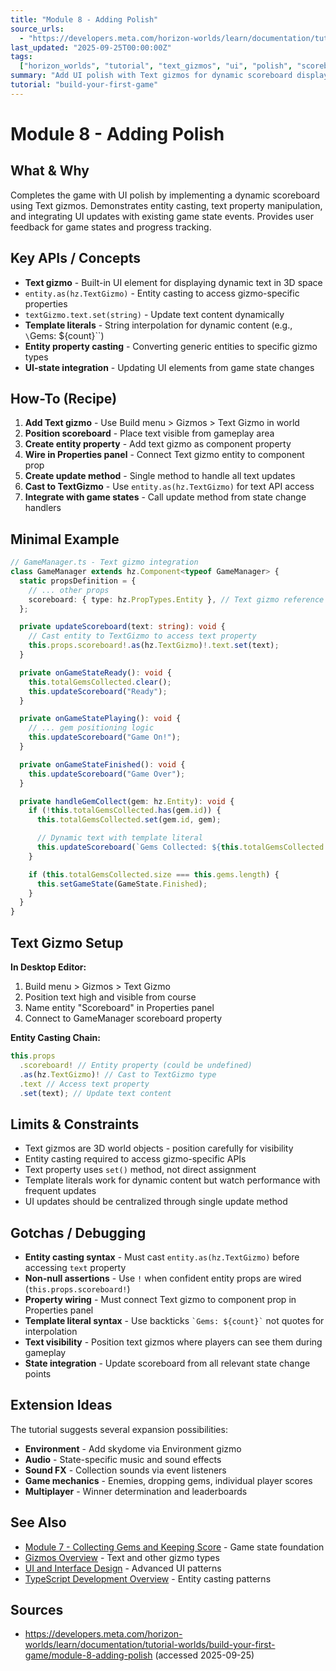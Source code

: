 ```yaml
---
title: "Module 8 - Adding Polish"
source_urls:
  - "https://developers.meta.com/horizon-worlds/learn/documentation/tutorial-worlds/build-your-first-game/module-8-adding-polish"
last_updated: "2025-09-25T00:00:00Z"
tags:
  ["horizon_worlds", "tutorial", "text_gizmos", "ui", "polish", "scoreboard"]
summary: "Add UI polish with Text gizmos for dynamic scoreboard display, including entity casting, text property manipulation, and state-based message updates."
tutorial: "build-your-first-game"
---
```


# Module 8 - Adding Polish

## What & Why

Completes the game with UI polish by implementing a dynamic scoreboard using Text gizmos. Demonstrates entity casting, text property manipulation, and integrating UI updates with existing game state events. Provides user feedback for game states and progress tracking.

## Key APIs / Concepts

- **Text gizmo** - Built-in UI element for displaying dynamic text in 3D space
- `entity.as(hz.TextGizmo)` - Entity casting to access gizmo-specific properties
- `textGizmo.text.set(string)` - Update text content dynamically
- **Template literals** - String interpolation for dynamic content (e.g., `\`Gems: \${count}\``)
- **Entity property casting** - Converting generic entities to specific gizmo types
- **UI-state integration** - Updating UI elements from game state changes

## How-To (Recipe)

1. **Add Text gizmo** - Use Build menu > Gizmos > Text Gizmo in world
2. **Position scoreboard** - Place text visible from gameplay area
3. **Create entity property** - Add text gizmo as component property
4. **Wire in Properties panel** - Connect Text gizmo entity to component prop
5. **Create update method** - Single method to handle all text updates
6. **Cast to TextGizmo** - Use `entity.as(hz.TextGizmo)` for text API access
7. **Integrate with game states** - Call update method from state change handlers

## Minimal Example

```typescript
// GameManager.ts - Text gizmo integration
class GameManager extends hz.Component<typeof GameManager> {
  static propsDefinition = {
    // ... other props
    scoreboard: { type: hz.PropTypes.Entity }, // Text gizmo reference
  };

  private updateScoreboard(text: string): void {
    // Cast entity to TextGizmo to access text property
    this.props.scoreboard!.as(hz.TextGizmo)!.text.set(text);
  }

  private onGameStateReady(): void {
    this.totalGemsCollected.clear();
    this.updateScoreboard("Ready");
  }

  private onGameStatePlaying(): void {
    // ... gem positioning logic
    this.updateScoreboard("Game On!");
  }

  private onGameStateFinished(): void {
    this.updateScoreboard("Game Over");
  }

  private handleGemCollect(gem: hz.Entity): void {
    if (!this.totalGemsCollected.has(gem.id)) {
      this.totalGemsCollected.set(gem.id, gem);

      // Dynamic text with template literal
      this.updateScoreboard(`Gems Collected: ${this.totalGemsCollected.size}`);
    }

    if (this.totalGemsCollected.size === this.gems.length) {
      this.setGameState(GameState.Finished);
    }
  }
}
```

## Text Gizmo Setup

**In Desktop Editor:**

1. Build menu > Gizmos > Text Gizmo
2. Position text high and visible from course
3. Name entity "Scoreboard" in Properties panel
4. Connect to GameManager scoreboard property

**Entity Casting Chain:**

```typescript
this.props
  .scoreboard! // Entity property (could be undefined)
  .as(hz.TextGizmo)! // Cast to TextGizmo type
  .text // Access text property
  .set(text); // Update text content
```

## Limits & Constraints

- Text gizmos are 3D world objects - position carefully for visibility
- Entity casting required to access gizmo-specific APIs
- Text property uses `set()` method, not direct assignment
- Template literals work for dynamic content but watch performance with frequent updates
- UI updates should be centralized through single update method

## Gotchas / Debugging

- **Entity casting syntax** - Must cast `entity.as(hz.TextGizmo)` before accessing `text` property
- **Non-null assertions** - Use `!` when confident entity props are wired (`this.props.scoreboard!`)
- **Property wiring** - Must connect Text gizmo to component prop in Properties panel
- **Template literal syntax** - Use backticks `` `Gems: ${count}` `` not quotes for interpolation
- **Text visibility** - Position text gizmos where players can see them during gameplay
- **State integration** - Update scoreboard from all relevant state change points

## Extension Ideas

The tutorial suggests several expansion possibilities:

- **Environment** - Add skydome via Environment gizmo
- **Audio** - State-specific music and sound effects
- **Sound FX** - Collection sounds via event listeners
- **Game mechanics** - Enemies, dropping gems, individual player scores
- **Multiplayer** - Winner determination and leaderboards

## See Also

- [Module 7 - Collecting Gems and Keeping Score](./07-collecting-gems-and-keeping-score.md) - Game state foundation
- [Gizmos Overview](../../gizmos-overview.md) - Text and other gizmo types
- [UI and Interface Design](../../ui-interface-design.md) - Advanced UI patterns
- [TypeScript Development Overview](../../typescript-development-overview.md) - Entity casting patterns

## Sources

- https://developers.meta.com/horizon-worlds/learn/documentation/tutorial-worlds/build-your-first-game/module-8-adding-polish (accessed 2025-09-25)
